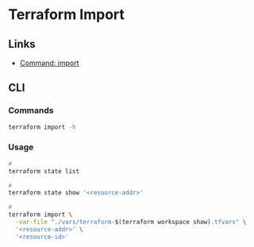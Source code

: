 # Terraform Import

## Links

- [Command: import](https://developer.hashicorp.com/terraform/cli/commands/import)

## CLI

### Commands

```sh
terraform import -h
```

### Usage

```sh
#
terraform state list

#
terraform state show '<resource-addr>'

#
terraform import \
  -var-file "./vars/terraform-$(terraform workspace show).tfvars" \
  '<resource-addr>' \
  '<resource-id>'
```

<!--
terraform init

https://github.com/aws-samples/aws2tf

https://github.com/hashicorp/learn-terraform-import

terraform import --var-file="terraform.tfvars" "module.vpc.aws_route_table.private[2]"
-->
